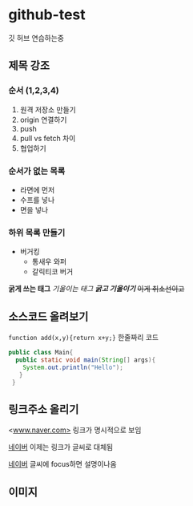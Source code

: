 # github-test
깃 허브 연습하는중

## 제목 강조

### 순서 (1,2,3,4)

1. 원격 저장소 만들기
2. origin 연결하기
3. push
4. pull vs fetch 차이
5. 협업하기

### 순서가 없는 목록

+ 라면에 먼저
+ 수프를 넣나
+ 면을 넣나

### 하위 목록 만들기

+ 버거킹
  + 통새우 와퍼
  + 갈릭티코 버거

**굵게 쓰는 태그**
*기울이는 태그*
***굵고 기울이기***
~~이게 취소선이고~~


## 소스코드 올려보기

`function add(x,y){return x+y;}` 한줄짜리 코드

```Java
public class Main{
  public static void main(String[] args){
    System.out.println("Hello");
   }
 }
 ```
 
 ## 링크주소 올리기
 
 <www.naver.com> 링크가 명시적으로 보임
 
 [네이버](www.naver.com) 이제는 링크가 글씨로 대체됨
 
 [네이버](www.naver.com,"검색사이트") 글씨에 focus하면 설명이나옴
 
 ## 이미지 
 

